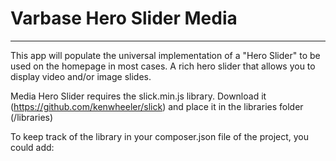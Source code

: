 # Varbase Hero Slider Media
---
This app will populate the universal implementation of a "Hero Slider"
to be used on the homepage in most cases. A rich hero slider that allows you
to display video and/or image slides.

Media Hero Slider requires the slick.min.js library.
Download it (https://github.com/kenwheeler/slick)
and place it in the libraries folder (/libraries)

To keep track of the library in your composer.json file of the project, you
could add:

